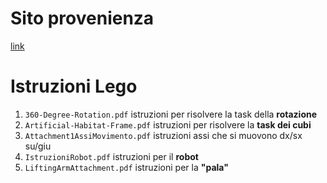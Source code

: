 # Sito provenienza
[link](https://nextlevelteacher.com/fll/) 

# Istruzioni Lego
1. `360-Degree-Rotation.pdf` istruzioni per risolvere la task della **rotazione**
2. `Artificial-Habitat-Frame.pdf` istruzioni per risolvere la **task dei cubi**
3. `Attachment1AssiMovimento.pdf` istruzioni assi che si muovono dx/sx su/giu
4. `IstruzioniRobot.pdf` istruzioni per il **robot**
5. `LiftingArmAttachment.pdf` istruzioni per la **"pala"**
